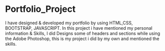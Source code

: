 # Portfolio_Project
I have designed &amp; developed my portfolio by using HTML,CSS, BOOTSTRAP, JAVASCRIPT. In this project i have mentioned my personal information &amp; Skills, I did Designs some of headers and sections while using the Adobe Photoshop, this is my project i did by my own and mentioned the skills.
